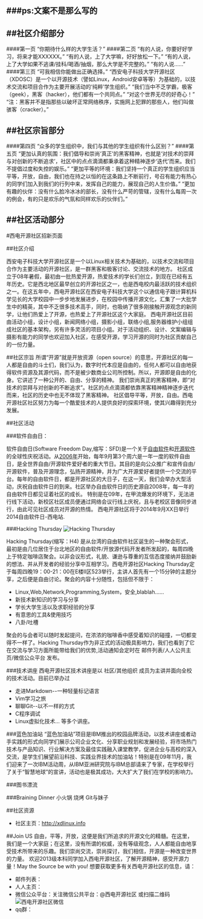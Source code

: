 ###ps:文案不是那么写的
-------------------

##社区介绍部分
-------------------
####第一页
“你期待什么样的大学生活？”
####第二页
“有的人说，你要好好学习，将来才能XXXXXX。”
“有的人说，上了大学嘛，好好放松一下。”
“有的人说，上了大学如果不逃课/挂科/喝酒/抽烟，那么大学是不完整的。”
“有的人说……”
####第三页
“可我相信你能做出正确选择。”
“西安电子科技大学开源社区（XDOSC）是一个以开源技术（譬如Linux，Android安卓等等）为基础的，以技术交流和项目合作为主要开展活动的‘纯粹’学生组织。”
“我们当中不乏学霸，极客（geek），黑客（hacker），他们都有一个共同点。”
“对这个世界无尽的好奇心！”
“注：黑客并不是指那些以破坏正常网络秩序，实施网上犯罪的那些人，他们叫做骇客（cracker）。”

##社区宗旨部分
-------------------
####第四页
“众多的学生组织中，我们与其他的学生组织有什么区别？”
####第五页
“更加认真的氛围：我们倡导和崇尚‘真正’的黑客精神，也就是‘对技术的崇拜与对创新的不断追求’，社区中的点点滴滴都秉承着这种精神逐步‘迭代’而来。我们不提倡过度和失控的娱乐。”
“更加平等的环境：我们坚持一个真正的学生组织应当平等，开放，自由，我们也在持之以恒的在这条路上不断前行，号召有能力有热心的同学们加入到我们的行列中来，发挥自己的能力，展现自己的人生价值。”
“更加有趣的伙伴：没有什么脸冷冰冰的部长，没有什么严苛的管辖，没有什么每周一次的例会，有的只是欢乐的气氛和同样欢乐的伙伴们。”

##社区活动部分
-------------------

#西电开源社区招新页面

##社区介绍

西安电子科技大学开源社区是一个以Linux相关技术为基础的，以技术交流和项目合作为主要活动的开源社区，是一群黑客和极客讨论、交流技术的地方。
社区成立于08年暑假，最初由一批热爱开源，热爱技术的学长们创立，到现在已经有五年历史。它是西北地区最早创立的开源社区之一，也是西电校内最活跃的技术组织之一。在这五年中，西电开源社区在西安电子科技大学这个以通信电子跟计算机科学见长的大学校园中一步步地发展进步，在校园中传播开源文化，汇集了一大批学生中的精英，其中不乏很多技术高手，同时，也吸纳了很多刚接触开源观念的新同学，让他们热爱上了开源，也热爱上了开源社区这个大家庭。
西电开源社区目前由活动小组，设计小组，新闻网络小组，摄影小组，联络小组,服务器维护小组组成社区的基本架构，另有许多灵活的项目小组。对于活动组织、设计、文案编辑与摄影有能力的同学也欢迎加入社区，在感受开源，学习开源的同时为社区贡献自己的一份力量。

##社区宗旨
所谓“开源”就是开放资源（open source）的意思，开源社区的每一人都是自由的斗士们，我们认为，数字时代本应是自由的，任何人都可以自由地获得软件资源及其源代码，而不是被少数商业公司所控制。所以，开源即是自由的化身。它讲述了一种公开的、自由、分享的精神。
我们崇尚真正的黑客精神，即“对技术的崇拜与对创新的不断追求”。社区的点点滴滴都依靠黑客精神精神逐步迭代而来，社区的历史中也无不体现了黑客精神。
社区倡导平等，开放，自由。西电开源社区社区努力为每一个酷爱技术的人提供良好的探索环境，使其兴趣得到充分发展。

##社区活动

###软件自由日：

软件自由日(Software Freedom Day,缩写：SFD)是一个关于[自由软件][1]和[开源软件][2]的全球性庆祝活动。从[2006年][3]开始，每年9月第3个周六是一年一度的软件自由日，是全世界自由/开源软件爱好者的重大节日。其目的是向公众推广和宣传自由/开源软件，普及开源理念，弘扬开源精神，并为广大开源爱好者提供一个交流的平台。每年的自由软件日，都是开源社区的大日子，在这一天，我们会举办大型活动，庆祝自由软件日的到来。社区举办自由软件日的历史源自2008年，每一年的自由软件日都见证着社区的成长。
特别是在09年，在甲流爆发的环境下，无法进行线下活动，新校区社区成员便通过网络会议行线上庆祝，且与老校区音像同步进行，由此可见社区成员对开源的热情。
西电开源社区将于2014年9月XX日举行2014自由软件日-西电站.

###Hacking Thursday
![Hacking Thursday](http://fmn.rrimg.com/fmn063/20140305/1615/b_large_ou9n_71d5000002c41263.jpg)

Hacking Thursday(缩写：H4) 是从台湾的自由软件社区诞生的一种聚会形式，最初是由几位居住于台北地区的自由软件/开放源代码开发者所发起的，每周四晚上于特定咖啡店聚会。以非会议形式，礼貌、谦逊与尊重的互信态度接纳并鼓励新的想法、并从开发者的经验分享中互相学习。西电开源社区Hacking Thursday定于每周四晚19：00-21：00在E楼II区523举行，主讲人首先有一个15分钟的主题分享，之后便是自由讨论。聚会的内容十分随性，包括但不限于：

- Linux,Web,Network,Programming,System，安全,blablah……
- 新技术新知识的学习与分享
- 学长大学生活以及求职经验的分享
- 有意思的工具&使用技巧
- 八卦/吐槽

聚会的与会者可以随时发起提问，在浓浓的咖啡香中感受着知识的碰撞，一切都变得不一样了。Hacking Thursday作为非正式的活动极具影响力，我们也看到了它在交流与学习方面所能带给我们的优势,活动通知会定时在 邮件列表/人人公共主页/微信公众平台 发布。

###技术讲座
西电开源社区技术讲座是以 社区/其他组织 成员为主讲并面向全校的技术活动。目前已举办过

+ 走进Markdown--一种轻量标记语言
+ Vim学习之旅
+ 聊聊Git--以不一样的方式
+ C程序调试 
+ Linux虚拟化技术...
等多个讲座。

###蓝色加油站
“蓝色加油站”项目是IBM推出的校园品牌活动，以技术讲座或者动手实践的形式向同学们展示公司企业文化、分享职业规划和发展经验，将市场热门技术与产品知识、行业解决方案及最佳实践融入课堂教学，促进企业与高校的深入交流，是学生们展望前沿科技、实践业界技术的加油站！特别是在09年11月，我们迎来了一次IBM活动周，从IBM亚洲研究院与IBM总部请来了专家，在学校举行了关于“智慧地球”的宣讲，活动也是极其成功，大大扩大了我们在学校的影响力。

###图书漂流

###Braining Dinner
小火锅 烧烤 Git与妹子


##社区资源
- 社区主页：http://xdlinux.info


##Join US
自由，平等，开放，这便是我们所追求的开源文化的精髓。在这里，我们是一个大家庭；在这里，没有所谓的权威，没有等级观念，人人都能自由地享受技术所带来的乐趣。我们崇尚交流，崇尚探讨，我们相信，开源是一种改变世界的力量。
欢迎2013级本科同学加入西电开源社区，了解开源精神，感受开源力量！May the Source be with you!
想要获取更多有关西电开源社区的信息，请：
- 邮件列表：
- 人人主页：
- 微信公众平台：关注微信公共平台：@西电开源社区 或扫描二维码![西电开源社区微信](http://bbs.xidian.edu.cn/data/attachment/forum/201308/06/222616caxaaznwc63ckak1.jpg)
- qq群：



[1]:	http://zh.wikipedia.org/wiki/%E8%87%AA%E7%94%B1%E8%BD%AF%E4%BB%B6 "自由软件"
[2]:	http://zh.wikipedia.org/wiki/%E5%BC%80%E6%BA%90%E8%BD%AF%E4%BB%B6 "开源软件"
[3]:	http://zh.wikipedia.org/wiki/%E8%BD%AF%E4%BB%B6%E8%87%AA%E7%94%B1%E6%97%A5 "软件自由日"
